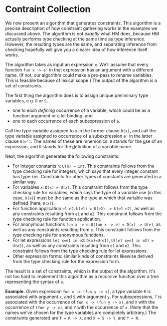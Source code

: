 # Contraint Collection

We now present an algorithm that generates constraints. This algorithm
is a precise description of how constraint gathering works in the
examples we discussed above. The algorithm is not *exactly* what HM does,
because HM actually performs type checking at the same time as type
inference. However, the resulting types are the same, and separating
inference from checking hopefully will give you a clearer idea of how
inference itself works.

The algorithm takes as input an expression `e`. We'll
assume that every function `fun x -> e'` in that expression has an
argument with a different name. (If not, our algorithm could make a
pre-pass to rename variables. This is feasible because of lexical scope.)
The output of the algorithm is a set of constraints.

The first thing the algorithm does is to assign unique preliminary
type variables, e.g. `R` or `S`, 

- one to each *defining* occurrence of a variable, which could be as
  a function argument or a let binding, and
- one to each occurrence of each subexpression of `e`.

Call the type variable assigned to `x` in the former clause
`D(x)`, and call the type variable assigned to occurrence of a
subexpression `e'` in the latter clause `U(e')`.  The names of these
are mnemonics:  `U` stands for the <u>u</u>se of an expression,
and `D` stands for the <u>d</u>efinition of a variable name.

Next, the algorithm generates the following constraints:

- For integer constants `n`:  `U(n) = int`.  This constraints follows
  from the type checking rule for integers, which says that every
  integer constant has type `int`.  Constraints for other types of 
  constants are generated in a similar way.
- For variables `x`:  `D(x) = U(x)`.  This constraint follows from the type
  checking rule for variables, which says the type of a variable use (in this case, `U(x)`)
  must be the same as the type at which that variable was defined (here, `D(x)`).
- For function application `e1 e2`: `U(e1) = U(e2) -> U(e1 e2)`, 
  as well as any constraints resulting from `e1` and `e2`.  This constraint follows
  from the type checking rule for function application.
- For anonymous functions `fun x -> e`: `U(fun x -> e) = D(x) -> U(e)`,
  as well as any constraints resulting from `e`.  This constraint follows from the
  type checking rule for anonymous functions.
- For let expressions `let x=e1 in e2`: `D(x)=U(e1)`, `U(let x=e1 in e2) = U(e2)`,
  as well as any constraints resulting from `e1` and `e2`.  This constraint follows
  from the type checking rule for let expressions.
- Other expression forms:  similar kinds of constraints likewise derived from the
  type checking rule for the expression form.

The result is a set of constraints, which is the output of the
algorithm. It's not too hard to implement this algorithm as a recursive
function over a tree representing the syntax of `e`.

**Example.**
Given expression `fun x -> (fun y -> x)`, a type variable `R` is
associated with argument `x`, and `S` with argument `y`.  For
subexpressions, `T` is associated with the occurrence of `fun x -> (fun
y -> x)`, and `X` with the occurrence of `(fun y -> x)`, and `Y` with
the occurrence of `x`. (Note that the names we've chosen for the type
variables are completely arbitrary.) The constraints generated are `T =
R -> X`, and `X = S -> Y`, and `Y = R`.


